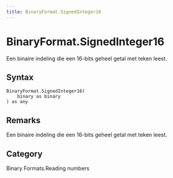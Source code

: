 ```yaml
---
title: BinaryFormat.SignedInteger16
---
```


# BinaryFormat.SignedInteger16


Een binaire indeling die een 16-bits geheel getal met teken leest.


## Syntax

```powerquery
BinaryFormat.SignedInteger16(
    binary as binary
) as any
```


## Remarks

Een binaire indeling die een 16-bits geheel getal met teken leest.



## Category
Binary Formats.Reading numbers
